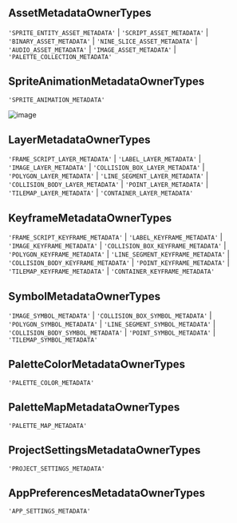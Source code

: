 ## AssetMetadataOwnerTypes
`'SPRITE_ENTITY_ASSET_METADATA'` | `'SCRIPT_ASSET_METADATA'` | `'BINARY_ASSET_METADATA'` | `'NINE_SLICE_ASSET_METADATA'` | `'AUDIO_ASSET_METADATA'` | `'IMAGE_ASSET_METADATA'` | `'PALETTE_COLLECTION_METADATA'`
## SpriteAnimationMetadataOwnerTypes
`'SPRITE_ANIMATION_METADATA'`

![image](https://github.com/user-attachments/assets/7393edcf-aba5-4711-a08b-c9f656692e17)


## LayerMetadataOwnerTypes
`'FRAME_SCRIPT_LAYER_METADATA'` | `'LABEL_LAYER_METADATA'` | `'IMAGE_LAYER_METADATA'` | `'COLLISION_BOX_LAYER_METADATA'` | `'POLYGON_LAYER_METADATA'` | `'LINE_SEGMENT_LAYER_METADATA'` | `'COLLISION_BODY_LAYER_METADATA'` | `'POINT_LAYER_METADATA'` | `'TILEMAP_LAYER_METADATA'` | `'CONTAINER_LAYER_METADATA'`
## KeyframeMetadataOwnerTypes
`'FRAME_SCRIPT_KEYFRAME_METADATA'` | `'LABEL_KEYFRAME_METADATA'` | `'IMAGE_KEYFRAME_METADATA'` | `'COLLISION_BOX_KEYFRAME_METADATA'` | `'POLYGON_KEYFRAME_METADATA'` | `'LINE_SEGMENT_KEYFRAME_METADATA'` | `'COLLISION_BODY_KEYFRAME_METADATA'` | `'POINT_KEYFRAME_METADATA'` | `'TILEMAP_KEYFRAME_METADATA'` | `'CONTAINER_KEYFRAME_METADATA'`
## SymbolMetadataOwnerTypes
`'IMAGE_SYMBOL_METADATA'` | `'COLLISION_BOX_SYMBOL_METADATA'` | `'POLYGON_SYMBOL_METADATA'` | `'LINE_SEGMENT_SYMBOL_METADATA'` | `'COLLISION_BODY_SYMBOL_METADATA'` | `'POINT_SYMBOL_METADATA'` | `'TILEMAP_SYMBOL_METADATA'`
## PaletteColorMetadataOwnerTypes
`'PALETTE_COLOR_METADATA'`
## PaletteMapMetadataOwnerTypes
`'PALETTE_MAP_METADATA'`
## ProjectSettingsMetadataOwnerTypes
`'PROJECT_SETTINGS_METADATA'`
## AppPreferencesMetadataOwnerTypes
`'APP_SETTINGS_METADATA'`
